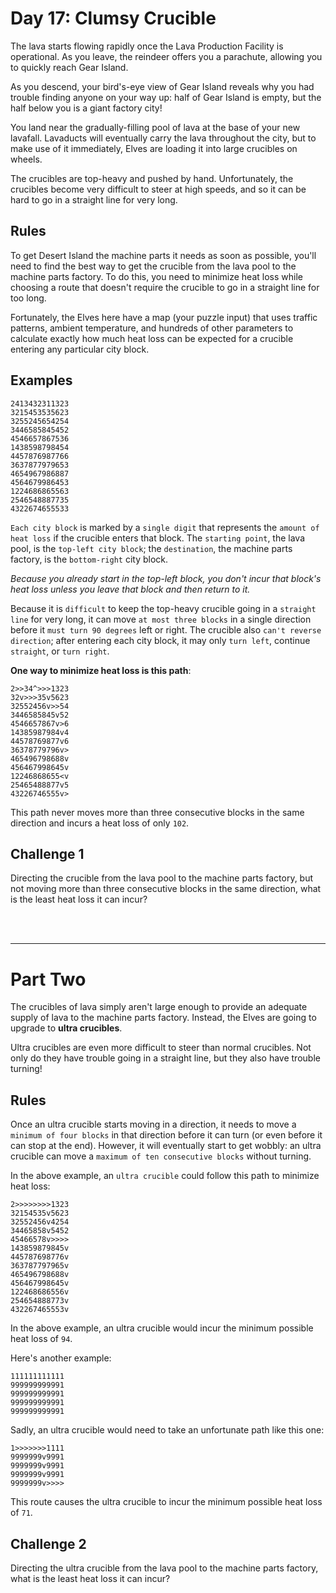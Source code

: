 # Day 17: Clumsy Crucible

The lava starts flowing rapidly once the Lava Production Facility is operational. As you leave, the reindeer offers you a parachute, allowing you to quickly reach Gear Island.

As you descend, your bird's-eye view of Gear Island reveals why you had trouble finding anyone on your way up: half of Gear Island is empty, but the half below you is a giant factory city!

You land near the gradually-filling pool of lava at the base of your new lavafall. Lavaducts will eventually carry the lava throughout the city, but to make use of it immediately, Elves are loading it into large crucibles on wheels.

The crucibles are top-heavy and pushed by hand. Unfortunately, the crucibles become very difficult to steer at high speeds, and so it can be hard to go in a straight line for very long.

## Rules

To get Desert Island the machine parts it needs as soon as possible, you'll need to find the best way to get the crucible from the lava pool to the machine parts factory. To do this, you need to minimize heat loss while choosing a route that doesn't require the crucible to go in a straight line for too long.

Fortunately, the Elves here have a map (your puzzle input) that uses traffic patterns, ambient temperature, and hundreds of other parameters to calculate exactly how much heat loss can be expected for a crucible entering any particular city block.

## Examples

```
2413432311323
3215453535623
3255245654254
3446585845452
4546657867536
1438598798454
4457876987766
3637877979653
4654967986887
4564679986453
1224686865563
2546548887735
4322674655533
```

`Each city block` is marked by a `single digit` that represents the `amount of heat loss` if the crucible enters that block. The `starting point`, the lava pool, is the `top-left city block`; the `destination`, the machine parts factory, is the `bottom-right` city block. 

*Because you already start in the top-left block, you don't incur that block's heat loss unless you leave that block and then return to it.*

Because it is `difficult` to keep the top-heavy crucible going in a `straight line` for very long, it can move `at most three blocks` in a single direction before it `must turn 90 degrees` left or right. The crucible also `can't reverse direction`; after entering each city block, it may only `turn left`, continue `straight`, or `turn right`.

**One way to minimize heat loss is this path**:

```
2>>34^>>>1323
32v>>>35v5623
32552456v>>54
3446585845v52
4546657867v>6
14385987984v4
44578769877v6
36378779796v>
465496798688v
456467998645v
12246868655<v
25465488877v5
43226746555v>
```

This path never moves more than three consecutive blocks in the same direction and incurs a heat loss of only `102`.

## Challenge 1

Directing the crucible from the lava pool to the machine parts factory, but not moving more than three consecutive blocks in the same direction, what is the least heat loss it can incur?

<br><br>

---
# Part Two

The crucibles of lava simply aren't large enough to provide an adequate supply of lava to the machine parts factory. Instead, the Elves are going to upgrade to **ultra crucibles**.

Ultra crucibles are even more difficult to steer than normal crucibles. Not only do they have trouble going in a straight line, but they also have trouble turning!

## Rules

Once an ultra crucible starts moving in a direction, it needs to move a `minimum of four blocks` in that direction before it can turn (or even before it can stop at the end). However, it will eventually start to get wobbly: an ultra crucible can move a `maximum of ten consecutive blocks` without turning.

In the above example, an `ultra crucible` could follow this path to minimize heat loss:

```
2>>>>>>>>1323
32154535v5623
32552456v4254
34465858v5452
45466578v>>>>
143859879845v
445787698776v
363787797965v
465496798688v
456467998645v
122468686556v
254654888773v
432267465553v
```

In the above example, an ultra crucible would incur the minimum possible heat loss of `94`.

Here's another example:

```
111111111111
999999999991
999999999991
999999999991
999999999991
```

Sadly, an ultra crucible would need to take an unfortunate path like this one:

```
1>>>>>>>1111
9999999v9991
9999999v9991
9999999v9991
9999999v>>>>
```

This route causes the ultra crucible to incur the minimum possible heat loss of `71`.

## Challenge 2

Directing the ultra crucible from the lava pool to the machine parts factory, what is the least heat loss it can incur?